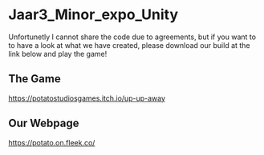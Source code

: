 # Jaar3_Minor_expo_Unity

Unfortunetly I cannot share the code due to agreements, but if you want to to have a look at what we have created, please download our build at the link below and play the game!
## The Game
https://potatostudiosgames.itch.io/up-up-away
## Our Webpage
https://potato.on.fleek.co/
